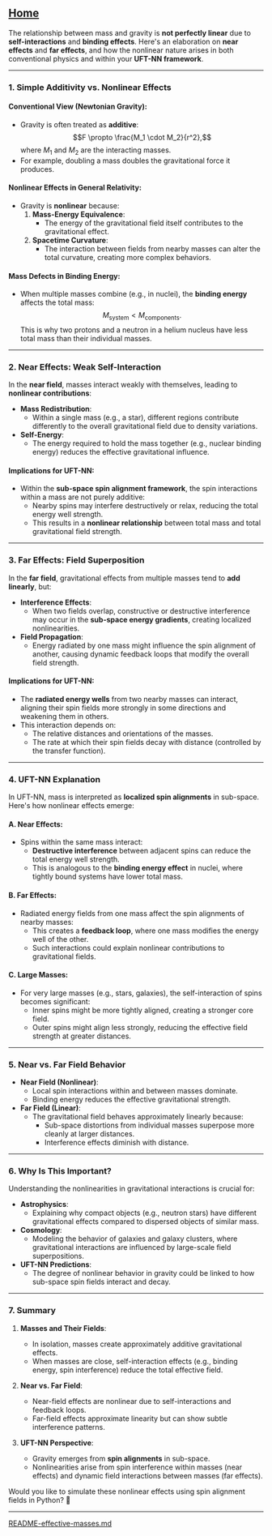 [Home](https://t2m.io/VwvDcuw)
---

The relationship between mass and gravity is **not perfectly linear** due to **self-interactions** and **binding effects**. Here's an elaboration on **near effects** and **far effects**, and how the nonlinear nature arises in both conventional physics and within your **UFT-NN framework**.

---

### **1. Simple Additivity vs. Nonlinear Effects**

#### **Conventional View (Newtonian Gravity):**
- Gravity is often treated as **additive**:
  $$F \propto \frac{M_1 \cdot M_2}{r^2},$$
  where $M_1$ and $M_2$ are the interacting masses.
- For example, doubling a mass doubles the gravitational force it produces.

#### **Nonlinear Effects in General Relativity:**
- Gravity is **nonlinear** because:
  1. **Mass-Energy Equivalence**:
     - The energy of the gravitational field itself contributes to the gravitational effect.
  2. **Spacetime Curvature**:
     - The interaction between fields from nearby masses can alter the total curvature, creating more complex behaviors.

#### **Mass Defects in Binding Energy:**
- When multiple masses combine (e.g., in nuclei), the **binding energy** affects the total mass:
  $$M_\text{system} < M_\text{components}.$$
  This is why two protons and a neutron in a helium nucleus have less total mass than their individual masses.

---

### **2. Near Effects: Weak Self-Interaction**
In the **near field**, masses interact weakly with themselves, leading to **nonlinear contributions**:
- **Mass Redistribution**:
  - Within a single mass (e.g., a star), different regions contribute differently to the overall gravitational field due to density variations.
- **Self-Energy**:
  - The energy required to hold the mass together (e.g., nuclear binding energy) reduces the effective gravitational influence.

#### **Implications for UFT-NN:**
- Within the **sub-space spin alignment framework**, the spin interactions within a mass are not purely additive:
  - Nearby spins may interfere destructively or relax, reducing the total energy well strength.
  - This results in a **nonlinear relationship** between total mass and total gravitational field strength.

---

### **3. Far Effects: Field Superposition**
In the **far field**, gravitational effects from multiple masses tend to **add linearly**, but:
- **Interference Effects**:
  - When two fields overlap, constructive or destructive interference may occur in the **sub-space energy gradients**, creating localized nonlinearities.
- **Field Propagation**:
  - Energy radiated by one mass might influence the spin alignment of another, causing dynamic feedback loops that modify the overall field strength.

#### **Implications for UFT-NN:**
- The **radiated energy wells** from two nearby masses can interact, aligning their spin fields more strongly in some directions and weakening them in others.
- This interaction depends on:
  - The relative distances and orientations of the masses.
  - The rate at which their spin fields decay with distance (controlled by the transfer function).

---

### **4. UFT-NN Explanation**
In UFT-NN, mass is interpreted as **localized spin alignments** in sub-space. Here's how nonlinear effects emerge:

#### **A. Near Effects:**
- Spins within the same mass interact:
  - **Destructive interference** between adjacent spins can reduce the total energy well strength.
  - This is analogous to the **binding energy effect** in nuclei, where tightly bound systems have lower total mass.

#### **B. Far Effects:**
- Radiated energy fields from one mass affect the spin alignments of nearby masses:
  - This creates a **feedback loop**, where one mass modifies the energy well of the other.
  - Such interactions could explain nonlinear contributions to gravitational fields.

#### **C. Large Masses:**
- For very large masses (e.g., stars, galaxies), the self-interaction of spins becomes significant:
  - Inner spins might be more tightly aligned, creating a stronger core field.
  - Outer spins might align less strongly, reducing the effective field strength at greater distances.

---

### **5. Near vs. Far Field Behavior**
- **Near Field (Nonlinear)**:
  - Local spin interactions within and between masses dominate.
  - Binding energy reduces the effective gravitational strength.
- **Far Field (Linear)**:
  - The gravitational field behaves approximately linearly because:
    - Sub-space distortions from individual masses superpose more cleanly at larger distances.
    - Interference effects diminish with distance.

---

### **6. Why Is This Important?**
Understanding the nonlinearities in gravitational interactions is crucial for:
- **Astrophysics**:
  - Explaining why compact objects (e.g., neutron stars) have different gravitational effects compared to dispersed objects of similar mass.
- **Cosmology**:
  - Modeling the behavior of galaxies and galaxy clusters, where gravitational interactions are influenced by large-scale field superpositions.
- **UFT-NN Predictions**:
  - The degree of nonlinear behavior in gravity could be linked to how sub-space spin fields interact and decay.

---

### **7. Summary**
1. **Masses and Their Fields**:
   - In isolation, masses create approximately additive gravitational effects.
   - When masses are close, self-interaction effects (e.g., binding energy, spin interference) reduce the total effective field.

2. **Near vs. Far Field**:
   - Near-field effects are nonlinear due to self-interactions and feedback loops.
   - Far-field effects approximate linearity but can show subtle interference patterns.

3. **UFT-NN Perspective**:
   - Gravity emerges from **spin alignments** in sub-space.
   - Nonlinearities arise from spin interference within masses (near effects) and dynamic field interactions between masses (far effects).

Would you like to simulate these nonlinear effects using spin alignment fields in Python? 🚀


---

[README-effective-masses.md](https://t2m.io/Z7cXha4)
